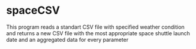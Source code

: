 # spaceCSV
This program reads a standart CSV file with specified weather condition and returns a new CSV file with the most appropriate space shuttle launch date and an aggregated data for every parameter
